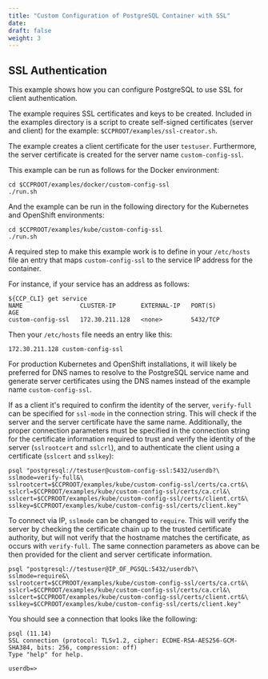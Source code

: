 ```yaml
---
title: "Custom Configuration of PostgreSQL Container with SSL"
date:
draft: false
weight: 3
---
```


## SSL Authentication

This example shows how you can configure PostgreSQL to use SSL for
client authentication.

The example requires SSL certificates and keys to be created.  Included in
the examples directory is a script to create self-signed certificates (server
and client) for the example: `$CCPROOT/examples/ssl-creator.sh`.

The example creates a client certificate for the user `testuser`.  Furthermore,
the server certificate is created for the server name `custom-config-ssl`.

This example can be run as follows for the Docker environment:
```
cd $CCPROOT/examples/docker/custom-config-ssl
./run.sh
```

And the example can be run in the following directory for the Kubernetes and OpenShift environments:
```
cd $CCPROOT/examples/kube/custom-config-ssl
./run.sh
```

A required step to make this example work is to define
in your `/etc/hosts` file an entry that maps `custom-config-ssl`
to the service IP address for the container.

For instance, if your service has an address as follows:
```
${CCP_CLI} get service
NAME                CLUSTER-IP       EXTERNAL-IP   PORT(S)                   AGE
custom-config-ssl   172.30.211.128   <none>        5432/TCP
```

Then your `/etc/hosts` file needs an entry like this:
```
172.30.211.128 custom-config-ssl
```

For production Kubernetes and OpenShift installations, it will likely be preferred for DNS
names to resolve to the PostgreSQL service name and generate
server certificates using the DNS names instead of the example
name `custom-config-ssl`.

If as a client it's required to confirm the identity of the server, `verify-full` can be
specified for `ssl-mode` in the connection string.  This will check if the server and the
server certificate have the same name.  Additionally, the proper connection parameters
must be specified in the connection string for the certificate information required to
trust and verify the identity of the server (`sslrootcert` and `sslcrl`), and to
authenticate the client using a certificate (`sslcert` and `sslkey`):

```
psql "postgresql://testuser@custom-config-ssl:5432/userdb?\
sslmode=verify-full&\
sslrootcert=$CCPROOT/examples/kube/custom-config-ssl/certs/ca.crt&\
sslcrl=$CCPROOT/examples/kube/custom-config-ssl/certs/ca.crl&\
sslcert=$CCPROOT/examples/kube/custom-config-ssl/certs/client.crt&\
sslkey=$CCPROOT/examples/kube/custom-config-ssl/certs/client.key"
```

To connect via IP, `sslmode` can be changed to `require`.  This will verify the server
by checking the certificate chain up to the trusted certificate authority, but will not
verify that the hostname matches the certificate, as occurs with `verify-full`.  The same
connection parameters as above can be then provided for the client and server certificate
information.

```
psql "postgresql://testuser@IP_OF_PGSQL:5432/userdb?\
sslmode=require&\
sslrootcert=$CCPROOT/examples/kube/custom-config-ssl/certs/ca.crt&\
sslcrl=$CCPROOT/examples/kube/custom-config-ssl/certs/ca.crl&\
sslcert=$CCPROOT/examples/kube/custom-config-ssl/certs/client.crt&\
sslkey=$CCPROOT/examples/kube/custom-config-ssl/certs/client.key"
```

You should see a connection that looks like the following:
```
psql (11.14)
SSL connection (protocol: TLSv1.2, cipher: ECDHE-RSA-AES256-GCM-SHA384, bits: 256, compression: off)
Type "help" for help.

userdb=>
```
